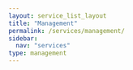 ```yaml
---
layout: service_list_layout
title: "Management"
permalink: /services/management/
sidebar:
  nav: "services"
type: management
---
```




